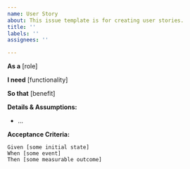 ```yaml
---
name: User Story
about: This issue template is for creating user stories.
title: ''
labels: ''
assignees: ''

---
```


**As a** [role]

**I need** [functionality]

**So that** [benefit]

**Details & Assumptions:** 
* ...

**Acceptance Criteria:**

```gherkin
Given [some initial state]
When [some event]
Then [some measurable outcome]
```
